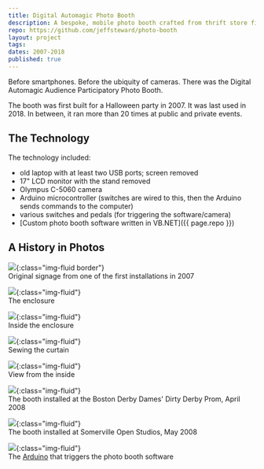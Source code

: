 ```yaml
---
title: Digital Automagic Photo Booth
description: A bespoke, mobile photo booth crafted from thrift store finds, a digital camera, an old computer, Arduinos, and custom software
repo: https://github.com/jeffsteward/photo-booth
layout: project
tags: 
dates: 2007-2018
published: true
---
```


Before smartphones. Before the ubiquity of cameras. There was the Digital Automagic Audience Participatory Photo Booth.   

The booth was first built for a Halloween party in 2007. It was last used in 2018. In between, it ran more than 20 times at public and private events.  

## The Technology
The technology included:
* old laptop with at least two USB ports; screen removed
* 17" LCD monitor with the stand removed
* Olympus C-5060 camera
* Arduino microcontroller (switches are wired to this, then the Arduino sends commands to the computer)
* various switches and pedals (for triggering the software/camera)
* [Custom photo booth software written in VB.NET]({{ page.repo }})


## A History in Photos  

![](/assets/images/photo-booth/01.jpg){:class="img-fluid border"}  
Original signage from one of the first installations in 2007

![](/assets/images/photo-booth/08.jpg){:class="img-fluid"}  
The enclosure

![](/assets/images/photo-booth/06.jpg){:class="img-fluid"}  
Inside the enclosure

![](/assets/images/photo-booth/09.jpg){:class="img-fluid"}  
Sewing the curtain

![](/assets/images/photo-booth/02.jpg){:class="img-fluid"}  
View from the inside

![](/assets/images/photo-booth/03.jpg){:class="img-fluid"}  
The booth installed at the Boston Derby Dames&apos; Dirty Derby Prom, April 2008

![](/assets/images/photo-booth/05.jpg){:class="img-fluid"}  
The booth installed at Somerville Open Studios, May 2008

![](/assets/images/photo-booth/10.jpg){:class="img-fluid"}  
The <a href="https://arduino.cc/" target="_blank">Arduino</a> that triggers the photo booth software
